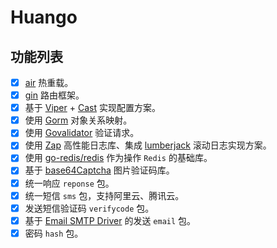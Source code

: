 # Huango

## 功能列表

- [x] [air](https://github.com/cosmtrek/air) 热重载。
- [x] [gin](https://gin-gonic.com/) 路由框架。
- [x] 基于 [Viper](https://github.com/spf13/viper) + [Cast](https://github.com/spf13/cast) 实现配置方案。
- [x] 使用 [Gorm](https://gorm.io/) 对象关系映射。
- [x] 使用 [Govalidator](https://github.com/thedevsaddam/govalidator) 验证请求。
- [x] 使用 [Zap](https://github.com/uber-go/zap) 高性能日志库、集成 [lumberjack](https://github.com/natefinch/lumberjack) 滚动日志实现方案。
- [x] 使用 [go-redis/redis](https://github.com/go-redis/redis) 作为操作 `Redis` 的基础库。
- [x] 基于 [base64Captcha](https://github.com/mojocn/base64Captcha) 图片验证码库。
- [x] 统一响应 `reponse` 包。
- [x] 统一短信 `sms` 包，支持阿里云、腾讯云。
- [x] 发送短信验证码 `verifycode` 包。
- [x] 基于 [Email SMTP Driver](https://github.com/jordan-wright/email) 的发送 `email` 包。
- [x] 密码 `hash` 包。
